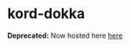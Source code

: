 # kord-dokka

**Deprecated:** Now hosted here [here](https://github.com/kordlib/kord/tree/gh-pages)
